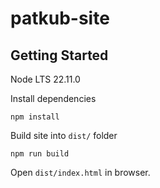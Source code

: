 # patkub-site

## Getting Started

Node LTS 22.11.0

Install dependencies
```
npm install
```

Build site into `dist/` folder
```
npm run build
```

Open `dist/index.html` in browser.
